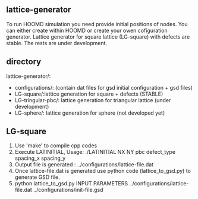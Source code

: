 ## lattice-generator

To run HOOMD simulation you need provide initial positions of nodes. You can either create within HOOMD or create your owen cofiguration generator. 
Lattice generator for square lattice (LG-square) with defects are stable. The rests are under development. 

## directory 
lattice-generator/:
* configurations/: (contain dat files for gsd initial configuration + gsd files)
* LG-square/:lattice generation for square + defects (STABLE)
* LG-tringular-pbc/: lattice generation for triangular lattice (under development)
* LG-sphere/: lattice generation for sphere (not developed yet)

## LG-square
1. Use 'make' to compile cpp codes
2. Execute LATINITIAL, Usage: ./LATINITIAL NX NY pbc defect_type spacing_x spacing_y
3. Output file is generated : ../configurations/lattice-file.dat
4. Once lattice-file.dat is generated use python code (lattice_to_gsd.py) to generate GSD file.
5. python lattice_to_gsd.py INPUT PARAMETERS ../configurations/lattice-file.dat ../configurations/init-file.gsd
